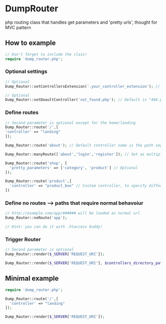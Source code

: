 # DumpRouter
php routing class that handles get parameters and 'pretty urls', thought for MVC pattern


## How to example

```php
// Don't forget to include the class!
require 'dump_router.php';	
```

### Optional settings

```php
// Optional
Dump_Router::setControllersExtension('.your_controller_extension'); // Default is ".php"

// Optional
Dump_Router::setDeaultController('not_found.php'); // Default is "404.php"
```


### Define routes

```php
// Second parameter is optional except for the home/landing
Dump_Router::route('/',[
'controller' => "landing"
]);

Dump_Router::route('about'); // Default controller name is the path segment name

Dump_Router::manyRoute(['about','login','register']); // Set as multiple routes as the command above

Dump_Router::route('shop', [
  'pretty_parameters' => ['category', 'product'] // Optional
]);

Dump_Router::route('product',[
  'controller' => "product_box" // Custom controller, to specify different controller name
])
```

### Define no routes --> paths that require normal behavoiur


```php
// http://example.com/app/###### will be loaded as normal url
Dump_Router::noRoute('app');

// Hint: you can do it with .htaccess buddy!
```

### Trigger Router

```php
// Second parameter is optional
Dump_Router::render($_SERVER['REQUEST_URI']);

Dump_Router::render($_SERVER['REQUEST_URI'], $controllers_directory_path); // Default dir is "./app/controllers/"
```


## Minimal example

```php
require 'dump_router.php';

Dump_Router::route('/',[
  'controller' => "landing"
]);

Dump_Router::render($_SERVER['REQUEST_URI']);
```
